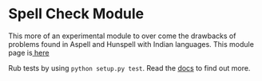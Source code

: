 Spell Check Module
==================

This more of an experimental module to over come the drawbacks of problems
found in Aspell and Hunspell with Indian languages. This module page is[ here](http://silpa.org.in/Spellcheck)

Rub tests by using `python setup.py test`. Read the
[docs](http://spellchecker.readthedocs.org/en/latest/)
to find out more.
